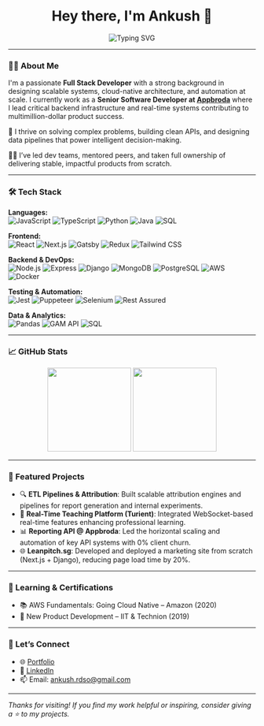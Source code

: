 <h1 align="center">Hey there, I'm Ankush 👋</h1>

<p align="center">
  <img src="https://readme-typing-svg.demolab.com?font=Fira+Code&pause=1000&color=00BFFF&center=true&vCenter=true&width=600&lines=Senior+Software+Developer+%40+Appbroda;|+Full+Stack+Engineer+%7C+Cloud+Native+Builder+|;Tech+Leader+%7C+System+Design+Enthusiast;Node.js+%7C+Python+%7C+React+%7C+AWS" alt="Typing SVG" />
</p>


---

### 👨‍💻 About Me

I'm a passionate **Full Stack Developer** with a strong background in designing scalable systems, cloud-native architecture, and automation at scale. I currently work as a **Senior Software Developer at [Appbroda](https://www.appbroda.com)** where I lead critical backend infrastructure and real-time systems contributing to multimillion-dollar product success.

🔧 I thrive on solving complex problems, building clean APIs, and designing data pipelines that power intelligent decision-making.

🧑‍🏫 I’ve led dev teams, mentored peers, and taken full ownership of delivering stable, impactful products from scratch.

---

### 🛠️ Tech Stack

**Languages:**  
![JavaScript](https://img.shields.io/badge/-JavaScript-black?style=flat-square&logo=javascript)
![TypeScript](https://img.shields.io/badge/-TypeScript-3178c6?style=flat-square&logo=typescript)
![Python](https://img.shields.io/badge/-Python-3776AB?style=flat-square&logo=python)
![Java](https://img.shields.io/badge/-Java-007396?style=flat-square&logo=java)
![SQL](https://img.shields.io/badge/-SQL-003B57?style=flat-square&logo=sqlite)

**Frontend:**  
![React](https://img.shields.io/badge/-React-61DAFB?style=flat-square&logo=react)
![Next.js](https://img.shields.io/badge/-Next.js-000000?style=flat-square&logo=next.js)
![Gatsby](https://img.shields.io/badge/-Gatsby-663399?style=flat-square&logo=gatsby)
![Redux](https://img.shields.io/badge/-Redux-764ABC?style=flat-square&logo=redux)
![Tailwind CSS](https://img.shields.io/badge/-TailwindCSS-38B2AC?style=flat-square&logo=tailwind-css)

**Backend & DevOps:**  
![Node.js](https://img.shields.io/badge/-Node.js-339933?style=flat-square&logo=node.js)
![Express](https://img.shields.io/badge/-Express-black?style=flat-square&logo=express)
![Django](https://img.shields.io/badge/-Django-092E20?style=flat-square&logo=django)
![MongoDB](https://img.shields.io/badge/-MongoDB-47A248?style=flat-square&logo=mongodb)
![PostgreSQL](https://img.shields.io/badge/-PostgreSQL-336791?style=flat-square&logo=postgresql)
![AWS](https://img.shields.io/badge/-AWS-232F3E?style=flat-square&logo=amazon-aws)
![Docker](https://img.shields.io/badge/-Docker-2496ED?style=flat-square&logo=docker)

**Testing & Automation:**  
![Jest](https://img.shields.io/badge/-Jest-C21325?style=flat-square&logo=jest)
![Puppeteer](https://img.shields.io/badge/-Puppeteer-40b5a4?style=flat-square&logo=puppeteer)
![Selenium](https://img.shields.io/badge/-Selenium-43B02A?style=flat-square&logo=selenium)
![Rest Assured](https://img.shields.io/badge/-Rest%20Assured-6E9C9F?style=flat-square)

**Data & Analytics:**  
![Pandas](https://img.shields.io/badge/-Pandas-150458?style=flat-square&logo=pandas)
![GAM API](https://img.shields.io/badge/-GAM%20API-f2a900?style=flat-square)
![SQL](https://img.shields.io/badge/-SQL-003B57?style=flat-square&logo=sqlite)

---

### 📈 GitHub Stats

<p align="center">
  <img src="https://github-readme-stats.vercel.app/api?username=ankushmishraji7&show_icons=true&theme=tokyonight" height="170" />
  <img src="[https://github-readme-streak-stats.herokuapp.com?user=ankushmishraji7%22&theme=default](https://github-readme-streak-stats.herokuapp.com?user=ankushmishraji7&theme=buefy-dark)" height="170" />
</p>

---

### 📂 Featured Projects

- 🔍 **ETL Pipelines & Attribution**: Built scalable attribution engines and pipelines for report generation and internal experiments.  
- 🚀 **Real-Time Teaching Platform (Turient)**: Integrated WebSocket-based real-time features enhancing professional learning.  
- 📊 **Reporting API @ Appbroda**: Led the horizontal scaling and automation of key API systems with 0% client churn.  
- 🌐 **Leanpitch.sg**: Developed and deployed a marketing site from scratch (Next.js + Django), reducing page load time by 20%.

---

### 🧠 Learning & Certifications

- 📚 AWS Fundamentals: Going Cloud Native – Amazon (2020)  
- 🚀 New Product Development – IIT & Technion (2019)  

---

### 🤝 Let’s Connect

- 🌐 [Portfolio](https://ankushmishra.dev)  
- 💼 [LinkedIn](https://www.linkedin.com/in/ankush-mishra-ji-39455a166/)  
- 📫 Email: ankush.rdso@gmail.com  

---

_Thanks for visiting! If you find my work helpful or inspiring, consider giving a ⭐️ to my projects._
